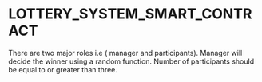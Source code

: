 # LOTTERY_SYSTEM_SMART_CONTRACT

There are two major roles i.e ( manager and participants).
Manager will decide the winner using a random function.
Number of participants should be equal to or greater than three.
